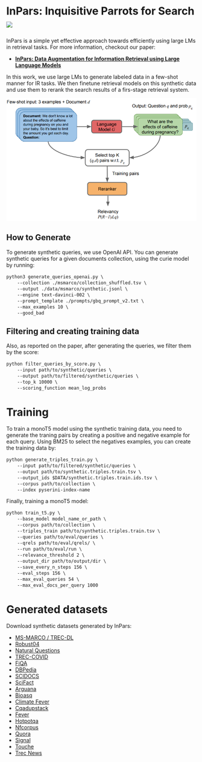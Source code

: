 # InPars: Inquisitive Parrots for Search [<img src="https://img.shields.io/badge/arXiv-2202.05144-b31b1b.svg">](https://https://arxiv.org/abs/2202.05144)

InPars is a simple yet effective approach towards efficiently using large LMs in retrieval tasks. For more information, checkout our paper:

* [**InPars: Data Augmentation for Information Retrieval using Large Language Models**](https://arxiv.org/abs/2202.05144)

In this work, we use large LMs to generate labeled data in a few-shot manner for IR tasks.
We then finetune retrieval models on this synthetic data and use them to rerank the search results of a firs-stage retrieval system.

![Ilustration of our method](src/inpars.png)

## How to Generate
To generate synthetic queries, we use OpenAI API.
You can generate synthetic queries for a given documents collection, using the curie model by running:

```
python3 generate_queries_openai.py \
    --collection ./msmarco/collection_shuffled.tsv \
    --output ./data/msmarco/synthetic.jsonl \
    --engine text-davinci-002 \
    --prompt_template ./prompts/gbq_prompt_v2.txt \
    --max_examples 10 \
    --good_bad
```

## Filtering and creating training data
Also, as reported on the paper, after generating the queries, we filter them by the score:

```
python filter_queries_by_score.py \
    --input path/to/synthetic/queries \
    --output path/to/filtered/synthetic/queries \
    --top_k 10000 \
    --scoring_function mean_log_probs
```

# Training
To train a monoT5 model using the synthetic training data, you need to generate the traning pairs by creating a positive and negative example for each query.
Using BM25 to select the negatives examples, you can create the training data by:
```
python generate_triples_train.py \
    --input path/to/filtered/synthetic/queries \
    --output path/to/synthetic.triples.train.tsv \
    --output_ids $DATA/synthetic.triples.train.ids.tsv \
    --corpus path/to/collection \
    --index pyserini-index-name
```
Finally, training a monoT5 model:

```
python train_t5.py \
    --base_model model_name_or_path \
    --corpus path/to/collection \
    --triples_train path/to/synthetic.triples.train.tsv \
    --queries path/to/eval/queries \
    --qrels path/to/eval/qrels/ \
    --run path/to/eval/run \
    --relevance_threshold 2 \
    --output_dir path/to/output/dir \
    --save_every_n_steps 156 \
    --eval_steps 156 \
    --max_eval_queries 54 \
    --max_eval_docs_per_query 1000
```

# Generated datasets

Download synthetic datasets generated by InPars:

- [MS-MARCO / TREC-DL](https://zav-public.s3.amazonaws.com/inpars/msmarco_synthetic_queries_100k.jsonl)
- [Robust04](https://zav-public.s3.amazonaws.com/inpars/robust04_synthetic_queries_100k.jsonl)
- [Natural Questions](https://zav-public.s3.amazonaws.com/inpars/nq_synthetic_queries_100k.jsonl)
- [TREC-COVID](https://zav-public.s3.amazonaws.com/inpars/trec_covid_synthetic_queries_100k.jsonl)
- [FiQA](https://zav-public.s3.amazonaws.com/inpars/fiqa_synthetic_queries_100k.jsonl)
- [DBPedia](https://zav-public.s3.amazonaws.com/inpars/dbpedia_synthetic_queries_100k.jsonl)
- [SCIDOCS](https://zav-public.s3.amazonaws.com/inpars/scidocs_synthetic_queries_100k.jsonl)
- [SciFact](https://zav-public.s3.amazonaws.com/inpars/scifacts_synthetic_queries_100k.jsonl)
- [Arguana](https://zav-public.s3.amazonaws.com/inpars/arguana_synthetic_queries_100k.jsonl)
- [Bioasq](https://zav-public.s3.amazonaws.com/inpars/bioasq_synthetic_queries_100k.jsonl)
- [Climate Fever](https://zav-public.s3.amazonaws.com/inpars/climate_fever_synthetic_queries_100k.jsonl)
- [Cqadupstack](https://zav-public.s3.amazonaws.com/inpars/cqadupstack_synthetic_queries_100k.jsonl)
- [Fever](https://zav-public.s3.amazonaws.com/inpars/fever_synthetic_queries_100k.jsonl)
- [Hotpotqa](https://zav-public.s3.amazonaws.com/inpars/hotpotqa_synthetic_queries_100k.jsonl)
- [Nfcorpus](https://zav-public.s3.amazonaws.com/inpars/nfcorpus_synthetic_queries_100k.jsonl)
- [Quora](https://zav-public.s3.amazonaws.com/inpars/quora_synthetic_queries_100k.jsonl)
- [Signal](https://zav-public.s3.amazonaws.com/inpars/signal_synthetic_queries_100k.jsonl)
- [Touche](https://zav-public.s3.amazonaws.com/inpars/touche_synthetic_queries_100k.jsonl)
- [Trec News](https://zav-public.s3.amazonaws.com/inpars/trec_news_synthetic_queries_100k.jsonl)
